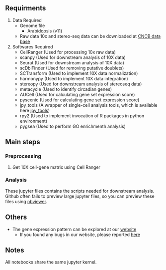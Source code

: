 ## Requirments
  1. Data Required
      - Genome file
        - Arabidopsis (v11)
      - Raw data
        10x and stereo-seq data can be downloaded at [CNCB data base](https://ngdc.cncb.ac.cn/bioproject/browse/PRJCA021408)
  2. Softwares Required
      - CellRanger (Used for processing 10x raw data)
      - scanpy  (Used for downstream analysis of 10X data)
      - Seurat (Used for downstream analysis of 10X data)
      - scDblFinder (Used for removing putative doublets)
      - SCTransform (Used to implement 10X data normalization)
      - harmonypy (Used to implement 10X data integration)
      - stereopy (Used for downstream analysis of stereoseq data)
      - metacycle (Used to identify circadian genes)
      - AUCell (Used for calculating gene set expression score)
      - pyscenic (Used for calculating gene set expression score)
      - jpy_tools (A wrapper of single-cell analysis tools, which is available here [jpy_tools](https://github.com/liuzj039/jpy_tools/tree/master))
      - rpy2 (Used to implement invocation of R packages in python environment)
      - pygsea (Used to perform GO enrichmenth analysis)

## Main steps

### Preprocessing
1. Get 10X cell-gene matrix using Cell Ranger

### Analysis

These jupyter files contains the scripts needed for downstream analysis. Github often fails to preview large jupyter files, so you can preview these files using [nbviewer](https://nbviewer.org/github/ZhaiLab-SUSTech/circadian_notebooks/tree/master/). 

## Others
- The gene expression pattern can be explored at our [website](http://159.138.151.218:3589/)
  - If you found any bugs in our website, please reported [here](https://github.com/ZhaiLab-SUSTech/circadian_notebooks/issues/new)

## Notes
All notebooks share the same jupyter kernel.
